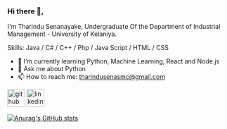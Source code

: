 ### Hi there 👋, 
I'm Tharindu Senanayake,  Undergraduate Of the Department of Industrial Management - University of Kelaniya.

Skills: Java / C# / C++ / Php / Java Script / HTML / CSS

- 🌱 I’m currently learning Python, Machine Learning, React and Node.js 
- 💬 Ask me about Python 
- 📫 How to reach me: tharindusenasmc@gmail.com 


[<img src='https://cdn.jsdelivr.net/npm/simple-icons@3.0.1/icons/github.svg' alt='github' height='40'>](https://github.com/https://github.com/Thari-TES)  [<img src='https://cdn.jsdelivr.net/npm/simple-icons@3.0.1/icons/linkedin.svg' alt='linkedin' height='40'>](https://www.linkedin.com/in/www.linkedin.com/in/tharindu-senanayake-3033a01aa/)  



 





[![Anurag's GitHub stats](https://github-readme-stats.vercel.app/api?username=Thari-TES)](https://github.com/anuraghazra/github-readme-stats)
